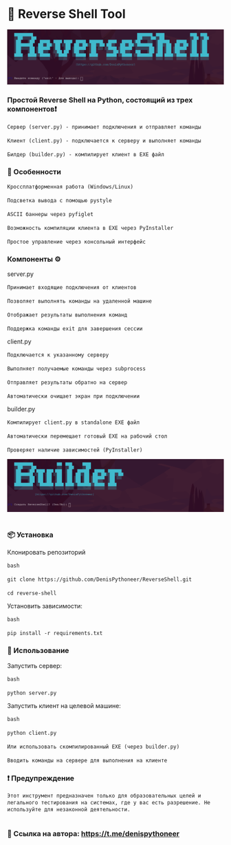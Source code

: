 # 🐍 Reverse Shell Tool

![Скриншот интерфейса server.py](https://raw.githubusercontent.com/DenisPythoneer/ReverseShell/main/image/screenshotOne.png)

### Простой Reverse Shell на Python, состоящий из трех компонентов❗

    Сервер (server.py) - принимает подключения и отправляет команды

    Клиент (client.py) - подключается к серверу и выполняет команды

    Билдер (builder.py) - компилирует клиент в EXE файл

### 🎯 Особенности

    Кроссплатформенная работа (Windows/Linux)

    Подсветка вывода с помощью pystyle

    ASCII баннеры через pyfiglet

    Возможность компиляции клиента в EXE через PyInstaller

    Простое управление через консольный интерфейс

### Компоненты ⚙️

server.py

    Принимает входящие подключения от клиентов

    Позволяет выполнять команды на удаленной машине

    Отображает результаты выполнения команд

    Поддержка команды exit для завершения сессии

client.py

    Подключается к указанному серверу

    Выполняет получаемые команды через subprocess

    Отправляет результаты обратно на сервер

    Автоматически очищает экран при подключении

builder.py

    Компилирует client.py в standalone EXE файл

    Автоматически перемещает готовый EXE на рабочий стол

    Проверяет наличие зависимостей (PyInstaller)

![Скриншот интерфейса builder.py](https://raw.githubusercontent.com/DenisPythoneer/ReverseShell/main/image/screenshotTwo.png)

#

### 📦 Установка

Клонировать репозиторий

    bash

    git clone https://github.com/DenisPythoneer/ReverseShell.git
    
    cd reverse-shell

Установить зависимости:

    bash

    pip install -r requirements.txt

### 🍳 Использование

Запустить сервер:

    bash

    python server.py

Запустить клиент на целевой машине:

    bash

    python client.py

    Или использовать скомпилированный EXE (через builder.py)

    Вводить команды на сервере для выполнения на клиенте

### ❗ Предупреждение

    Этот инструмент предназначен только для образовательных целей и легального тестирования на системах, где у вас есть разрешение. Не используйте для незаконной деятельности.

#

### 🔗 Ссылка на автора: https://t.me/denispythoneer
